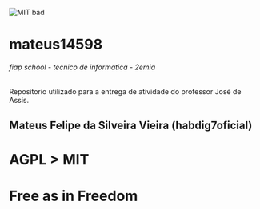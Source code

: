 ![MIT bad](https://img.shields.io/github/license/habdig7oficial/mateus14598)

# mateus14598


###### fiap school - tecnico de informatica - 2emia 

Repositorio utilizado para a entrega de atividade do professor José de Assis.

## Mateus Felipe da Silveira Vieira (habdig7oficial)


# AGPL > MIT 

# Free as in Freedom
